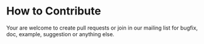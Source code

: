 # How to Contribute

Your are welcome to create pull requests or join in our mailing list for bugfix, doc, example,
suggestion or anything
else.
